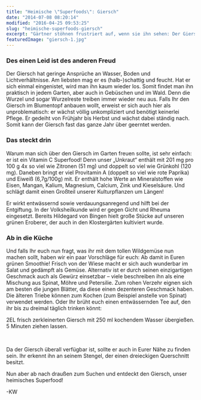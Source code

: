 ```yaml
---
title: "Heimische \"Superfoods\": Giersch"
date: "2014-07-08 08:20:14"
modified: "2016-04-25 09:53:25"
slug: "heimische-superfoods-giersch"
excerpt: "Gärtner stöhnen frustriert auf, wenn sie ihn sehen: Der Giersch hält sich hartnäckig im Garten und verspricht lange Stunden des Ausgrasens. Aber das „Unkraut“ sollte besser auf Euren Teller als auf den Kompost wandern, denn er ist ein wahres Vitamin C Powerkraut!"
featuredImage: "giersch-1.jpg"
---
```


### Des einen Leid ist des anderen Freud

Der Giersch hat geringe Ansprüche an Wasser, Boden und Lichtverhältnisse. Am liebsten mag er es (halb-)schattig und feucht. Hat er sich einmal eingenistet, wird man ihn kaum wieder los. Somit findet man ihn praktisch in jedem Garten, aber auch in Gebüschen und im Wald. Denn die Wurzel und sogar Wurzelreste treiben immer wieder neu aus. Falls Ihr den Giersch im Blumentopf anbauen wollt, erweist er sich auch hier als unproblematisch: er wächst völlig unkompliziert und benötigt keinerlei Pflege. Er gedeiht von Frühjahr bis Herbst und wächst dabei ständig nach. Somit kann der Giersch fast das ganze Jahr über geerntet werden.

### Das steckt drin

Warum man sich über den Giersch im Garten freuen sollte, ist sehr einfach: er ist ein Vitamin C Superfood! Denn unser „Unkraut“ enthält mit 201 mg pro 100 g 4x so viel wie Zitronen (51 mg) und doppelt so viel wie Grünkohl (120 mg). Daneben bringt er viel Provitamin A (doppelt so viel wie rote Paprika) und Eiweiß (6,7g/100g) mit. Er enthält hohe Werte an Mineralstoffen wie Eisen, Mangan, Kalium, Magnesium, Calcium, Zink und Kieselsäure. Und schlägt damit einen Großteil unserer Kulturpflanzen um Längen!

Er wirkt entwässernd sowie verdauungsanregend und hilft bei der Entgiftung. In der Volksheilkunde wird er gegen Gicht und Rheuma eingesetzt. Bereits Hildegard von Bingen hielt große Stücke auf unseren grünen Eroberer, der auch in den Klostergärten kultiviert wurde.

### Ab in die Küche

Und falls Ihr euch nun fragt, was ihr mit dem tollen Wildgemüse nun machen sollt, haben wir ein paar Vorschläge für euch: Ab damit in Euren grünen Smoothie! Frisch von der Wiese macht er sich auch wunderbar im Salat und gedämpft als Gemüse. Alternativ ist er durch seinen einzigartigen Geschmack auch als Gewürz einsetzbar – viele beschreiben ihn als eine Mischung aus Spinat, Möhre und Petersilie. Zum rohen Verzehr eignen sich am besten die jungen Blätter, da diese einen dezenteren Geschmack haben. Die älteren Triebe können zum Kochen (zum Beispiel anstelle von Spinat) verwendet werden. Oder Ihr brüht euch einen entwässernden Tee auf, den ihr bis zu dreimal täglich trinken könnt:

2EL frisch zerkleinerten Giersch mit 250 ml kochendem Wasser übergießen. 5 Minuten ziehen lassen.

 

Da der Giersch überall verfügbar ist, sollte er auch in Eurer Nähe zu finden sein. Ihr erkennt ihn an seinem Stengel, der einen dreieckigen Querschnitt besitzt.

Nun aber ab nach draußen zum Suchen und entdeckt den Giersch, unser heimisches Superfood!

\-KW